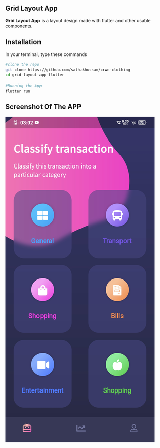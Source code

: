 ## Grid Layout App

**Grid Layout App** is a layout design made with flutter and other usable components.

## Installation

In your terminal, type these commands

```bash
#clone the repo
git clone https://github.com/sathakhussam/crwn-clothing
cd grid-layout-app-flutter

#Running the App
flutter run
```

## Screenshot Of The APP

![alt text](/screenshot/screenshot.jpg?raw=true)
